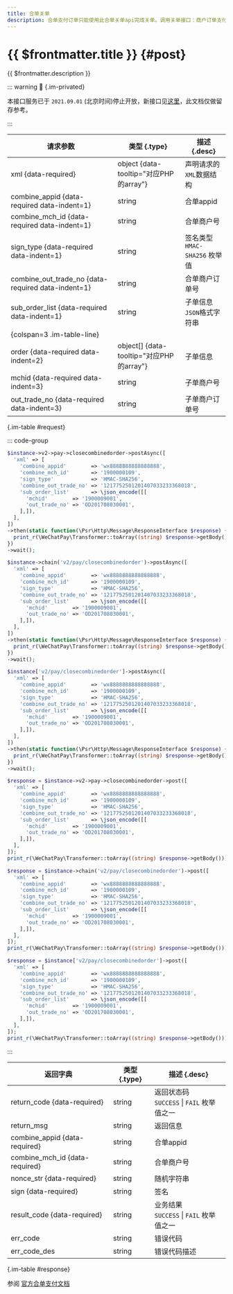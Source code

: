 ```yaml
---
title: 合单关单
description: 合单支付订单只能使用此合单关单api完成关单。调用关单接口：商户订单支付失败需要生成新单号重新发起支付，要对原订单号调用关单，避免重复支付；系统下单后，用户支付超时，系统退出不再受理，避免用户继续，请调用关单接口。**注意：订单生成后不能马上调用关单接口，最短调用时间间隔为1分钟。**
---
```


# {{ $frontmatter.title }} {#post}

{{ $frontmatter.description }}

::: warning :closed_lock_with_key: {.im-privated}

本接口服务已于 `2021.09.01` (北京时间)停止开放，新接口见[这里](/openapi/v3/combine-transactions/out-trade-no/{combine_out_trade_no}/close)，此文档仅做留存参考。

:::

| 请求参数 | 类型 {.type} | 描述 {.desc}
| --- | --- | ---
| xml {data-required} | object {data-tooltip="对应PHP的array"} | 声明请求的`XML`数据结构
| combine_appid {data-required data-indent=1} | string | 合单appid
| combine_mch_id {data-required data-indent=1} | string | 合单商户号
| sign_type {data-required data-indent=1} | string | 签名类型<br/>`HMAC-SHA256` 枚举值
| combine_out_trade_no {data-required data-indent=1} | string | 合单商户订单号
| sub_order_list {data-required data-indent=1} | string | 子单信息`JSON`格式字符串
| {colspan=3 .im-table-line}
| order {data-required data-indent=2} | object[] {data-tooltip="对应PHP的array"} | 子单信息
| mchid {data-required data-indent=3} | string | 子单商户号
| out_trade_no {data-required data-indent=3} | string | 子单商户订单号

{.im-table #request}

::: code-group

```php [异步纯链式]
$instance->v2->pay->closecombinedorder->postAsync([
  'xml' => [
    'combine_appid'        => 'wx8888888888888888',
    'combine_mch_id'       => '1900000109',
    'sign_type'            => 'HMAC-SHA256',
    'combine_out_trade_no' => '1217752501201407033233368018',
    'sub_order_list'       => \json_encode([[
      'mchid'        => '1900009001',
      'out_trade_no' => 'OD201708030001',
    ],]),
  ],
])
->then(static function(\Psr\Http\Message\ResponseInterface $response) {
  print_r(\WeChatPay\Transformer::toArray((string) $response->getBody()));
})
->wait();
```

```php [异步声明式]
$instance->chain('v2/pay/closecombinedorder')->postAsync([
  'xml' => [
    'combine_appid'        => 'wx8888888888888888',
    'combine_mch_id'       => '1900000109',
    'sign_type'            => 'HMAC-SHA256',
    'combine_out_trade_no' => '1217752501201407033233368018',
    'sub_order_list'       => \json_encode([[
      'mchid'        => '1900009001',
      'out_trade_no' => 'OD201708030001',
    ],]),
  ],
])
->then(static function(\Psr\Http\Message\ResponseInterface $response) {
  print_r(\WeChatPay\Transformer::toArray((string) $response->getBody()));
})
->wait();
```

```php [异步属性式]
$instance['v2/pay/closecombinedorder']->postAsync([
  'xml' => [
    'combine_appid'        => 'wx8888888888888888',
    'combine_mch_id'       => '1900000109',
    'sign_type'            => 'HMAC-SHA256',
    'combine_out_trade_no' => '1217752501201407033233368018',
    'sub_order_list'       => \json_encode([[
      'mchid'        => '1900009001',
      'out_trade_no' => 'OD201708030001',
    ],]),
  ],
])
->then(static function(\Psr\Http\Message\ResponseInterface $response) {
  print_r(\WeChatPay\Transformer::toArray((string) $response->getBody()));
})
->wait();
```

```php [同步纯链式]
$response = $instance->v2->pay->closecombinedorder->post([
  'xml' => [
    'combine_appid'        => 'wx8888888888888888',
    'combine_mch_id'       => '1900000109',
    'sign_type'            => 'HMAC-SHA256',
    'combine_out_trade_no' => '1217752501201407033233368018',
    'sub_order_list'       => \json_encode([[
      'mchid'        => '1900009001',
      'out_trade_no' => 'OD201708030001',
    ],]),
  ],
]);
print_r(\WeChatPay\Transformer::toArray((string) $response->getBody()));
```

```php [同步声明式]
$response = $instance->chain('v2/pay/closecombinedorder')->post([
  'xml' => [
    'combine_appid'        => 'wx8888888888888888',
    'combine_mch_id'       => '1900000109',
    'sign_type'            => 'HMAC-SHA256',
    'combine_out_trade_no' => '1217752501201407033233368018',
    'sub_order_list'       => \json_encode([[
      'mchid'        => '1900009001',
      'out_trade_no' => 'OD201708030001',
    ],]),
  ],
]);
print_r(\WeChatPay\Transformer::toArray((string) $response->getBody()));
```

```php [同步属性式]
$response = $instance['v2/pay/closecombinedorder']->post([
  'xml' => [
    'combine_appid'        => 'wx8888888888888888',
    'combine_mch_id'       => '1900000109',
    'sign_type'            => 'HMAC-SHA256',
    'combine_out_trade_no' => '1217752501201407033233368018',
    'sub_order_list'       => \json_encode([[
      'mchid'        => '1900009001',
      'out_trade_no' => 'OD201708030001',
    ],]),
  ],
]);
print_r(\WeChatPay\Transformer::toArray((string) $response->getBody()));
```

:::

| 返回字典 | 类型 {.type} | 描述 {.desc}
| --- | --- | ---
| return_code {data-required} | string | 返回状态码<br/>`SUCCESS` \| `FAIL` 枚举值之一
| return_msg | string | 返回信息
| combine_appid {data-required} | string | 合单appid
| combine_mch_id {data-required} | string | 合单商户号
| nonce_str {data-required} | string | 随机字符串
| sign {data-required} | string | 签名
| result_code {data-required} | string | 业务结果<br/>`SUCCESS` \| `FAIL` 枚举值之一
| err_code | string | 错误代码
| err_code_des | string | 错误代码描述

{.im-table #response}

参阅 [官方合单支付文档](https://pay.weixin.qq.com/wiki/doc/api/combine.php?chapter=24_2&index=3)
